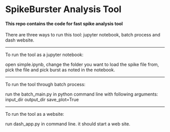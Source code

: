# SpikeBurster Analysis Tool

#### This repo contains the code for fast spike analysis tool 

There are three ways to run this tool: jupyter notebook, batch process and dash website.

___
To run the tool as a jupyter notebook:

open simple.ipynb, change the folder you want to load the spike file from, pick the file and pick burst as noted in the notebook.

___
To run the tool through batch process:

run the batch_main.py in python command line with following arguments:
    input_dir 
    output_dir 
    save_plot=True 
    
___
To run the tool as a website:

run dash_app.py in command line. it should start a web site.
